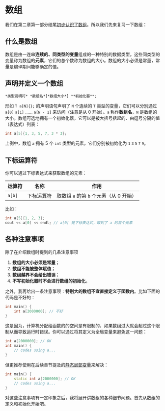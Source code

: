 # 数组

我们在第二章第一部分结尾[初步认识了数组](/ch02/part1/array_glance.md)。所以我们先来复习一下数组：

## 什么是数组

数组是由一连串**连续的、同类型的变量**组成的一种特别的数据类型。这些同类型的变量称为数组的**元素**，它们的总个数称为数组的大小。数组的大小必须是常量，常量是编译期间能够确定的值。

## 声明并定义一个数组

```sdsc
*类型说明符* *数组名*[*数组大小*] **初始化器**;
```

形如 `T a[N]{};` 的声明语句声明了 `N` 个连续的 `T` 类型的变量，它们可以分别通过 `a[0]` `a[1]` …… `a[N - 1]` 来访问（注意是从 0 开始）。`a` 称作**数组名**，`N` 是数组的大小。数组可选地拥有一个初始化器，它可以是被大括号括起的、由逗号分隔的值（表达式）列表：
```cpp
int a[5]{1, 3, 5, 7, 3 * 3};
```
上例中，数组 `a` 拥有 5 个 `int` 类型的元素，它们分别被初始化为 `1` `3` `5` `7` `9`。

## 下标运算符

你可以通过下标表达式来获取数组的元素：

| 运算符 | 名称       | 作用                                    |
| ------ | ---------- | --------------------------------------- |
| `a[b]` | 下标运算符 | 取数组 `a` 的第 `b` 个元素（从 0 开始） |

比如：
```cpp
int a[5]{1, 2, 3};
cout << a[0] << endl; // a[0] 是下标表达式，取到了 a 的首个元素
```

## 各种注意事项

除了在介绍数组时提到的几条注意事项

1. **数组的大小必须是常量**；
2. **数组不能被整体赋值**；
3. **数组越界不会给出错误**；
4. **不写初始化器时不会进行数组的初始化**。

之外，我再给出一条注意事项：**特别大的数组不宜直接定义于函数内**。比如下面的代码是不好的：
```cpp
int main() {
    int a[2000000]; // 不好
}
```
这是因为，计算机分配给函数的的空间是有限制的，如果数组过大就会超过这个限制从而导致运行时错误。你可以通过将其定义为全局变量来避免这一问题：
```cpp
int a[2000000]; // OK
int main() {
    // codes using a...
}
```
但更推荐使用在后续章节提及的[静态局部变量](ch04/list/storage_duration#静态局部变量（选读）)来解决：
```cpp
int main() {
    static int a[2000000]; // OK
    // codes using a...
}
```

对这些注意事项有一定印象之后，我将展开讲数组的各种细节问题。首先从数组的定义和初始化开始吧。